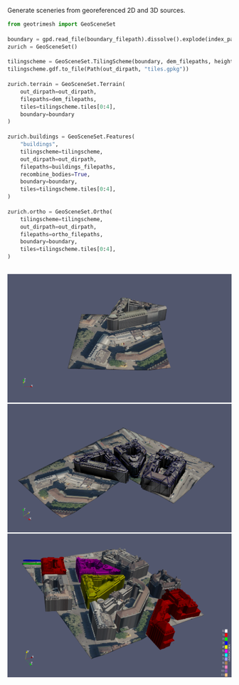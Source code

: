 Generate sceneries from georeferenced 2D and 3D sources.

```python
from geotrimesh import GeoSceneSet

boundary = gpd.read_file(boundary_filepath).dissolve().explode(index_parts=True)
zurich = GeoSceneSet()

tilingscheme = GeoSceneSet.TilingScheme(boundary, dem_filepaths, height=32, width=32)
tilingscheme.gdf.to_file(Path(out_dirpath, "tiles.gpkg"))

zurich.terrain = GeoSceneSet.Terrain(
    out_dirpath=out_dirpath,
    filepaths=dem_filepaths,
    tiles=tilingscheme.tiles[0:4],
    boundary=boundary
)

zurich.buildings = GeoSceneSet.Features(
    "buildings",
    tilingscheme=tilingscheme,
    out_dirpath=out_dirpath,
    filepaths=buildings_filepaths,
    recombine_bodies=True,
    boundary=boundary,
    tiles=tilingscheme.tiles[0:4],
)

zurich.ortho = GeoSceneSet.Ortho(
    tilingscheme=tilingscheme,
    out_dirpath=out_dirpath,
    filepaths=ortho_filepaths,
    boundary=boundary,
    tiles=tilingscheme.tiles[0:4],
)



```

![zurich](docs/zurich_1_0.png)
![zurich](docs/tile_1_0_edges_2.png)
![zurich](docs/zurich_demo_paraview.png)
